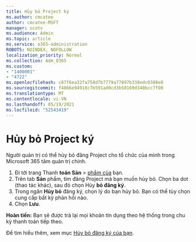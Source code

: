 ```yaml
---
title: Hủy bỏ Project ký
ms.author: cmcatee
author: cmcatee-MSFT
manager: scotv
ms.audience: Admin
ms.topic: article
ms.service: o365-administration
ROBOTS: NOINDEX, NOFOLLOW
localization_priority: Normal
ms.collection: Adm_O365
ms.custom:
- "1400001"
- "4722"
ms.openlocfilehash: c87f6ea32fa758d7b7779a77897b338edc0308e8
ms.sourcegitcommit: f4866e94918c7b591ad0cd3b58169d340bcc7f00
ms.translationtype: MT
ms.contentlocale: vi-VN
ms.lasthandoff: 05/19/2021
ms.locfileid: "52543419"
---
```

# <a name="cancel-project-subscription"></a>Hủy bỏ Project ký

Người quản trị có thể hủy bỏ đăng Project cho tổ chức của mình trong Microsoft 365 tâm quản trị chính.

1. Đi tới trang Thanh **toán Sản** \> [phẩm của](https://go.microsoft.com/fwlink/p/?linkid=842054) bạn.
2. Trên tab **Sản** phẩm, tìm đăng Project mà bạn muốn hủy bỏ. Chọn ba dot (thao tác khác), sau đó chọn Hủy **bỏ đăng ký**.
3. Trong ngăn **Hủy bỏ** đăng ký, chọn lý do bạn hủy bỏ. Bạn có thể tùy chọn cung cấp bất kỳ phản hồi nào.
4. Chọn **Lưu**.

**Hoàn tiền:** Bạn sẽ được trả lại mọi khoản tín dụng theo hệ thống trong chu kỳ thanh toán tiếp theo.

Để tìm hiểu thêm, xem mục [Hủy bỏ đăng ký của bạn](/microsoft-365/commerce/subscriptions/cancel-your-subscription).